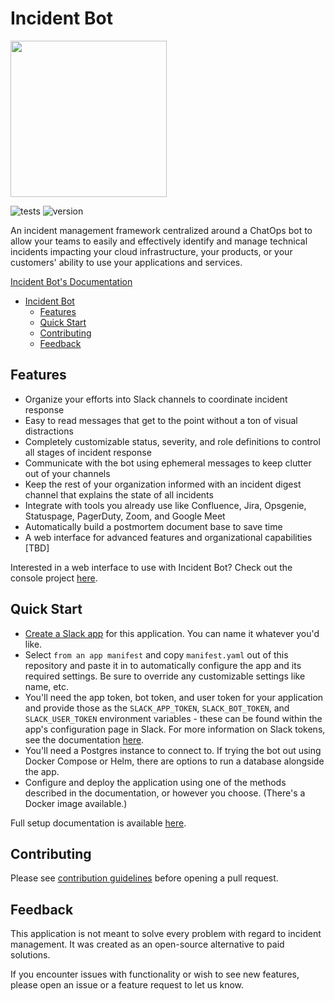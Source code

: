 # Incident Bot

<img src="./assets/logo.png" width="250" height="250"/>

![tests](https://github.com/incidentbot/incidentbot/actions/workflows/tests.yml/badge.svg)
![version](https://img.shields.io/github/v/release/incidentbot/incidentbot)

An incident management framework centralized around a ChatOps bot to allow your teams to easily and effectively identify and manage technical incidents impacting your cloud infrastructure, your products, or your customers' ability to use your applications and services.

[Incident Bot's Documentation](https://docs.incidentbot.io)

- [Incident Bot](#incident-bot)
  - [Features](#features)
  - [Quick Start](#quick-start)
  - [Contributing](#contributing)
  - [Feedback](#feedback)

## Features

- Organize your efforts into Slack channels to coordinate incident response
- Easy to read messages that get to the point without a ton of visual distractions
- Completely customizable status, severity, and role definitions to control all stages of incident response
- Communicate with the bot using ephemeral messages to keep clutter out of your channels
- Keep the rest of your organization informed with an incident digest channel that explains the state of all incidents
- Integrate with tools you already use like Confluence, Jira, Opsgenie, Statuspage, PagerDuty, Zoom, and Google Meet
- Automatically build a postmortem document base to save time
- A web interface for advanced features and organizational capabilities [TBD]

Interested in a web interface to use with Incident Bot? Check out the console project [here](https://github.com/incidentbot/console).

## Quick Start

- [Create a Slack app](https://api.slack.com/apps?new_app=1) for this application. You can name it whatever you'd like.
- Select `from an app manifest` and copy `manifest.yaml` out of this repository and paste it in to automatically configure the app and its required settings. Be sure to override any customizable settings like name, etc.
- You'll need the app token, bot token, and user token for your application and provide those as the `SLACK_APP_TOKEN`, `SLACK_BOT_TOKEN`, and `SLACK_USER_TOKEN` environment variables - these can be found within the app's configuration page in Slack. For more information on Slack tokens, see the documentation [here](https://api.slack.com/authentication/token-types).
- You'll need a Postgres instance to connect to. If trying the bot out using Docker Compose or Helm, there are options to run a database alongside the app.
- Configure and deploy the application using one of the methods described in the documentation, or however you choose. (There's a Docker image available.)

Full setup documentation is available [here](https://docs.incidentbot.io/installation/).

## Contributing

Please see [contribution guidelines](https://github.com/incidentbot/incidentbot/blob/main/CONTRIBUTING.md) before opening a pull request.

## Feedback

This application is not meant to solve every problem with regard to incident management. It was created as an open-source alternative to paid solutions.

If you encounter issues with functionality or wish to see new features, please open an issue or a feature request to let us know.
